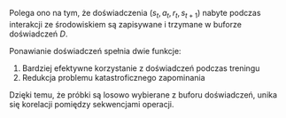 Polega ono na tym, że doświadczenia $(s_t, a_t, r_t, s_{t+1})$ nabyte podczas interakcji ze środowiskiem są zapisywane i trzymane w buforze doświadczeń $D$.

Ponawianie doświadczeń spełnia dwie funkcje:
1. Bardziej efektywne korzystanie z doświadczeń podczas treningu
2. Redukcja problemu katastroficznego zapominania

Dzięki temu, że próbki są losowo wybierane z buforu doświadczeń, unika się korelacji pomiędzy sekwencjami operacji.
